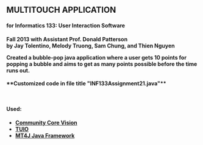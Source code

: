 <h2>MULTITOUCH APPLICATION</h2>
<h4>for Informatics 133: User Interaction Software</h4>

<p><strong>Fall 2013 with Assistant Prof. Donald Patterson<br />
by Jay Tolentino, Melody Truong, Sam Chung, and Thien Nguyen</p>

<p>Created a bubble-pop java application where a user gets 10 points for popping a bubble and aims to get as many points possible before the time runs out. <br /><br />**Customized code in file title "INF133Assignment21.java"**</p>
<br />
<h4>Used:</h4>
<ul>
	<li><a target="_blank" href="http://ccv.nuigroup.com/">Community Core Vision</a></li>
	<li><a target="_blank" href="http://www.tuio.org/">TUIO</a></li>
	<li><a target="_blank" href="http://www.mt4j.org/mediawiki/index.php/Main_Page">MT4J Java Framework</a></li>
<ul>
